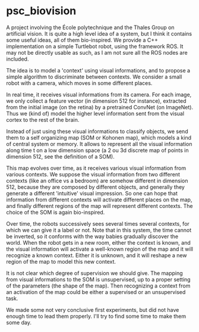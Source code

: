 # psc_biovision
A project involving the École polytechnique and the Thales Group on artificial vision. It is quite a high level idea of a system, but I think it contains some useful ideas, all of them bio-inspired. We provide a C++ implementation on a simple Turtlebot robot, using the framework ROS. It may not be directly usable as such, as I am not sure all the ROS nodes are included.

The idea is to model a 'context' using visual informations, and to propose a simple algorithm to discriminate between contexts. We consider a small robot with a camera, which moves in some different places.

In real time, it receives visual informations from its camera. For each image, we only collect a feature vector (in dimension 512 for instance), extracted from the initial image (on the retina) by a pretrained ConvNet (on ImageNet). Thus we (kind of) model the higher level information sent from the visual cortex to the rest of the brain.

Instead of just using these visual informations to classify objects, we send them to a self organizing map (SOM or Kohonen map), which models a kind of central system or memory. It allows to represent all the visual information along time t on a low dimension space (a 2 ou 3d discrete map of points in dimension 512, see the definition of a SOM).

This map evolves over time, as it receives various visual information from various contexts. We suppose the visual information from two different contexts (like an office vs a bedroom) are somehow different in dimension 512, because they are composed by different objects, and generally they generate a different 'intuitive' visual impression. So one can hope that information from different contexts will activate different places on the map, and finally different regions of the map will represent different contexts. The choice of the SOM is again bio-inspired.

Over time, the robots successively sees several times several contexts, for which we can give it a label or not. Note that in this system, the time cannot be inverted, so it conforms with the way babies gradually discover the world. When the robot gets in a new room, either the context is known, and the visual information will activate a well-known region of the map and it will recognize a known context. Either it is unknown, and it will reshape a new region of the map to model this new context.

It is not clear which degree of supervision we should give. The mapping from visual informations to the SOM is unsupervised, up to a proper setting of the parameters (the shape of the map). Then recognizing a context from an activation of the map could be either a supervised or an unsupervised task.

We made some not very conclusive first experiments, but did not have enough time to lead them properly. I'll try to find some time to make them some day.
